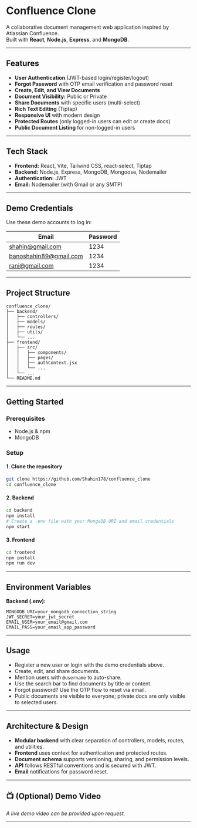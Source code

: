 # Confluence Clone

A collaborative document management web application inspired by Atlassian Confluence.  
Built with **React**, **Node.js**, **Express**, and **MongoDB**.

---

## Features

- **User Authentication** (JWT-based login/register/logout)
- **Forgot Password** with OTP email verification and password reset
- **Create, Edit, and View Documents**
- **Document Visibility:** Public or Private
- **Share Documents** with specific users (multi-select)
- **Rich Text Editing** (Tiptap)
- **Responsive UI** with modern design
- **Protected Routes** (only logged-in users can edit or create docs)
- **Public Document Listing** for non-logged-in users

---

## Tech Stack

- **Frontend:** React, Vite, Tailwind CSS, react-select, Tiptap
- **Backend:** Node.js, Express, MongoDB, Mongoose, Nodemailer
- **Authentication:** JWT
- **Email:** Nodemailer (with Gmail or any SMTP)

---

## Demo Credentials

Use these demo accounts to log in:

| Email                  | Password |
|------------------------|----------|
| shahin@gmail.com       | 1234     |
| banoshahin89@gmail.com | 1234     |
| rani@gmail.com         | 1234     |

---

## Project Structure

```
confluence_clone/
├── backend/
│   ├── controllers/
│   ├── models/
│   ├── routes/
│   ├── utils/
│   └── ...
├── frontend/
│   ├── src/
│   │   ├── components/
│   │   ├── pages/
│   │   ├── authContext.jsx
│   │   └── ...
│   └── ...
└── README.md
```

---

## Getting Started

### Prerequisites

- Node.js & npm
- MongoDB

### Setup

#### 1. Clone the repository

```bash
git clone https://github.com/Shahin178/confluence_clone
cd confluence_clone
```

#### 2. Backend

```bash
cd backend
npm install
# Create a .env file with your MongoDB URI and email credentials
npm start
```

#### 3. Frontend

```bash
cd frontend
npm install
npm run dev
```

---

## Environment Variables

**Backend (.env):**
```
MONGODB_URI=your_mongodb_connection_string
JWT_SECRET=your_jwt_secret
EMAIL_USER=your_email@gmail.com
EMAIL_PASS=your_email_app_password
```

---

## Usage

- Register a new user or login with the demo credentials above.
- Create, edit, and share documents.
- Mention users with `@username` to auto-share.
- Use the search bar to find documents by title or content.
- Forgot password? Use the OTP flow to reset via email.
- Public documents are visible to everyone; private docs are only visible to selected users.

---

## Architecture & Design

- **Modular backend** with clear separation of controllers, models, routes, and utilities.
- **Frontend** uses context for authentication and protected routes.
- **Document schema** supports versioning, sharing, and permission levels.
- **API** follows RESTful conventions and is secured with JWT.
- **Email** notifications for password reset.

---

## 📺 (Optional) Demo Video

_A live demo video can be provided upon request._

---

